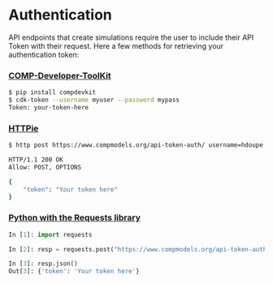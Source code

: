 # Authentication

API endpoints that create simulations require the user to include their API Token with their request. Here a few methods for retrieving your authentication token:


### [COMP-Developer-ToolKit][1]

```bash
$ pip install compdevkit
$ cdk-token --username myuser --password mypass
Token: your-token-here
```

### [HTTPie][2]

```bash
$ http post https://www.compmodels.org/api-token-auth/ username=hdoupe password=mypass

HTTP/1.1 200 OK
Allow: POST, OPTIONS

{
    "token": "Your token here"
}
```

### [Python with the Requests library][3]

```python
In [1]: import requests                                                                                                       

In [2]: resp = requests.post("https://www.compmodels.org/api-token-auth/", json={"username": "hdoupe", "password": "mypass"})  

In [3]: resp.json()                                                                                                           
Out[3]: {'token': 'Your token here'}
```


[1]: https://github.com/comp-org/COMP-Developer-Toolkit#comp-developer-toolkit
[2]: https://httpie.org/
[3]: https://2.python-requests.org/en/master/